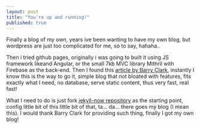 ```yaml
---
layout: post
title: "You're up and running!"
published: true
---
```



Finally a blog of my own, years ive been wanting to have my own blog, but wordpress are just too complicated for me, so to say, hahaha..

Then i tried github pages, originally i was going to built it using JS framework likeand  Angular, or the small 7kb MVC library Mithril with Firebase as the back-end. Then I found this [article by Barry Clark](https://www.smashingmagazine.com/2014/08/build-blog-jekyll-github-pages/), instantly I know this is the way to go it, simple blog that not bloated with features, fits exactly what I need, no database, serve static content, thus very fast, real fast! 

What I need to do is just fork [jekyll-now repository](https://github.com/barryclark/jekyll-now) as the starting point, config little bit of this little bit of that, ta... da... there goes my blog (I mean this). I would thank Barry Clark for providing such thing, finally I got my own blog!
